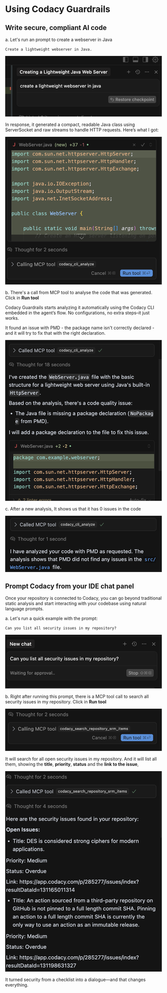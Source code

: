 # Using Codacy Guardrails

## Write secure, compliant AI code

a. Let's run an prompt to create a webserver in Java

```text
Create a lightweight webserver in Java.
```

![Prompt create a webserver in java](images/create-webserver-java.png)

In response, it generated a compact, readable Java class using ServerSocket and raw streams to handle HTTP requests. Here’s what I got:

![response to the webserver creation using AI](images/response-webserver.png)

b. There's a call from MCP tool to analyse the code that was generated. Click in **Run tool**

Codacy Guardrails starts analyzing it automatically using the Codacy CLI embedded in the agent’s flow. No configurations, no extra steps–it just works.

It found an issue with PMD - the package name isn't correctly declared - and it will try to fix that with the right declaration.

![analysis to the webserver implementation](images/analysis-webserver-implementation.png)

c. After a new analysis, It shows us that it has 0 issues in the code

![zero issues in the webserver implementation](images/no-issues-webserver.png)

## Prompt Codacy from your IDE chat panel

Once your repository is connected to Codacy, you can go beyond traditional static analysis and start interacting with your codebase using natural language prompts.


a. Let's run a quick example with the prompt:

```text
Can you list all security issues in my repository?
```

![Prompt list the security issues in my repository](images/prompt-list-security-issues-repository.png)


b. Right after running this prompt, there is a MCP tool call to search all security issues in my repository. Click in **Run tool**

![List the security issues in my repository](images/run-mcp-tool-list-security-issues.png)

It will search for all open security issues in my repository. And it will list all them, showing the **title**, **priority**, **status** and the **link to the issue**, 

![List the security issues in my repository](images/list-security-issues.png)

It turned security from a checklist into a dialogue—and that changes everything.
